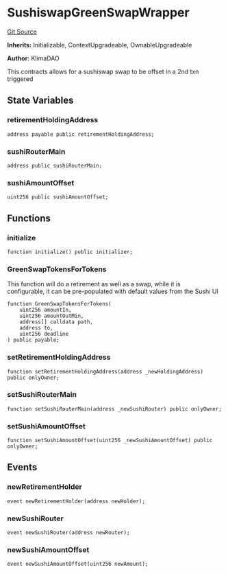 # SushiswapGreenSwapWrapper
[Git Source](https://github.com/KlimaDAO/klimadao-solidity/blob/29fd912e7e35bfd36ad9c6e57c2a312d3aed3640/src/integrations/sushixklima/SushiswapGreenWrapper.sol)

**Inherits:**
Initializable, ContextUpgradeable, OwnableUpgradeable

**Author:**
KlimaDAO

This contracts allows for a sushiswap swap to be offset in a 2nd txn triggered


## State Variables
### retirementHoldingAddress

```solidity
address payable public retirementHoldingAddress;
```


### sushiRouterMain

```solidity
address public sushiRouterMain;
```


### sushiAmountOffset

```solidity
uint256 public sushiAmountOffset;
```


## Functions
### initialize


```solidity
function initialize() public initializer;
```

### GreenSwapTokensForTokens

This function will do a retirement as well as a swap, while it is \
configurable, it can be pre-populated with default values from the Sushi UI


```solidity
function GreenSwapTokensForTokens(
    uint256 amountIn,
    uint256 amountOutMin,
    address[] calldata path,
    address to,
    uint256 deadline
) public payable;
```

### setRetirementHoldingAddress


```solidity
function setRetirementHoldingAddress(address _newHoldingAddress) public onlyOwner;
```

### setSushiRouterMain


```solidity
function setSushiRouterMain(address _newSushiRouter) public onlyOwner;
```

### setSushiAmountOffset


```solidity
function setSushiAmountOffset(uint256 _newSushiAmountOffset) public onlyOwner;
```

## Events
### newRetirementHolder

```solidity
event newRetirementHolder(address newHolder);
```

### newSushiRouter

```solidity
event newSushiRouter(address newRouter);
```

### newSushiAmountOffset

```solidity
event newSushiAmountOffset(uint256 newAmount);
```


